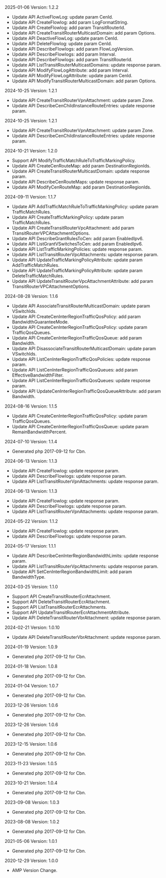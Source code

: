 2025-01-06 Version: 1.2.2
- Update API ActiveFlowLog: update param CenId.
- Update API CreateFlowlog: add param LogFormatString.
- Update API CreateFlowlog: add param TransitRouterId.
- Update API CreateTransitRouterMulticastDomain: add param Options.
- Update API DeactiveFlowLog: update param CenId.
- Update API DeleteFlowlog: update param CenId.
- Update API DescribeFlowlogs: add param FlowLogVersion.
- Update API DescribeFlowlogs: add param Interval.
- Update API DescribeFlowlogs: add param TransitRouterId.
- Update API ListTransitRouterMulticastDomains: update response param.
- Update API ModifyFlowLogAttribute: add param Interval.
- Update API ModifyFlowLogAttribute: update param CenId.
- Update API ModifyTransitRouterMulticastDomain: add param Options.


2024-10-25 Version: 1.2.1
- Update API CreateTransitRouterVpnAttachment: update param Zone.
- Update API DescribeCenChildInstanceRouteEntries: update response param.


2024-10-25 Version: 1.2.1
- Update API CreateTransitRouterVpnAttachment: update param Zone.
- Update API DescribeCenChildInstanceRouteEntries: update response param.


2024-10-21 Version: 1.2.0
- Support API ModifyTrafficMatchRuleToTrafficMarkingPolicy.
- Update API CreateCenRouteMap: add param DestinationRegionIds.
- Update API CreateTransitRouterMulticastDomain: update response param.
- Update API DescribeCenRouteMaps: update response param.
- Update API ModifyCenRouteMap: add param DestinationRegionIds.


2024-09-11 Version: 1.1.7
- Update API AddTrafficMatchRuleToTrafficMarkingPolicy: update param TrafficMatchRules.
- Update API CreateTrafficMarkingPolicy: update param TrafficMatchRules.
- Update API CreateTransitRouterVpcAttachment: add param TransitRouterVPCAttachmentOptions.
- Update API DescribeGrantRulesToCen: add param EnabledIpv6.
- Update API ListGrantVSwitchesToCen: add param EnabledIpv6.
- Update API ListTrafficMarkingPolicies: update response param.
- Update API ListTransitRouterVpcAttachments: update response param.
- Update API UpdateTrafficMarkingPolicyAttribute: update param AddTrafficMatchRules.
- Update API UpdateTrafficMarkingPolicyAttribute: update param DeleteTrafficMatchRules.
- Update API UpdateTransitRouterVpcAttachmentAttribute: add param TransitRouterVPCAttachmentOptions.


2024-08-28 Version: 1.1.6
- Update API AssociateTransitRouterMulticastDomain: update param VSwitchIds.
- Update API CreateCenInterRegionTrafficQosPolicy: add param BandwidthGuaranteeMode.
- Update API CreateCenInterRegionTrafficQosPolicy: update param TrafficQosQueues.
- Update API CreateCenInterRegionTrafficQosQueue: add param Bandwidth.
- Update API DisassociateTransitRouterMulticastDomain: update param VSwitchIds.
- Update API ListCenInterRegionTrafficQosPolicies: update response param.
- Update API ListCenInterRegionTrafficQosQueues: add param EffectiveBandwidthFilter.
- Update API ListCenInterRegionTrafficQosQueues: update response param.
- Update API UpdateCenInterRegionTrafficQosQueueAttribute: add param Bandwidth.


2024-08-16 Version: 1.1.5
- Update API CreateCenInterRegionTrafficQosPolicy: update param TrafficQosQueues.
- Update API CreateCenInterRegionTrafficQosQueue: update param RemainBandwidthPercent.


2024-07-10 Version: 1.1.4
- Generated php 2017-09-12 for Cbn.

2024-06-13 Version: 1.1.3
- Update API CreateFlowlog: update response param.
- Update API DescribeFlowlogs: update response param.
- Update API ListTransitRouterVpnAttachments: update response param.


2024-06-13 Version: 1.1.3
- Update API CreateFlowlog: update response param.
- Update API DescribeFlowlogs: update response param.
- Update API ListTransitRouterVpnAttachments: update response param.


2024-05-22 Version: 1.1.2
- Update API CreateFlowlog: update response param.
- Update API DescribeFlowlogs: update response param.


2024-05-17 Version: 1.1.1
- Update API DescribeCenInterRegionBandwidthLimits: update response param.
- Update API ListTransitRouterVpcAttachments: update response param.
- Update API SetCenInterRegionBandwidthLimit: add param BandwidthType.


2024-03-25 Version: 1.1.0
- Support API CreateTransitRouterEcrAttachment.
- Support API DeleteTransitRouterEcrAttachment.
- Support API ListTransitRouterEcrAttachments.
- Support API UpdateTransitRouterEcrAttachmentAttribute.
- Update API DeleteTransitRouterVbrAttachment: update response param.


2024-02-21 Version: 1.0.10
- Update API DeleteTransitRouterVbrAttachment: update response param.


2024-01-19 Version: 1.0.9
- Generated php 2017-09-12 for Cbn.

2024-01-18 Version: 1.0.8
- Generated php 2017-09-12 for Cbn.

2024-01-04 Version: 1.0.7
- Generated php 2017-09-12 for Cbn.

2023-12-26 Version: 1.0.6
- Generated php 2017-09-12 for Cbn.

2023-12-26 Version: 1.0.6
- Generated php 2017-09-12 for Cbn.

2023-12-15 Version: 1.0.6
- Generated php 2017-09-12 for Cbn.

2023-11-23 Version: 1.0.5
- Generated php 2017-09-12 for Cbn.

2023-10-21 Version: 1.0.4
- Generated php 2017-09-12 for Cbn.

2023-09-08 Version: 1.0.3
- Generated php 2017-09-12 for Cbn.

2023-08-08 Version: 1.0.2
- Generated php 2017-09-12 for Cbn.

2021-05-06 Version: 1.0.1
- Generated php 2017-09-12 for Cbn.

2020-12-29 Version: 1.0.0
- AMP Version Change.

